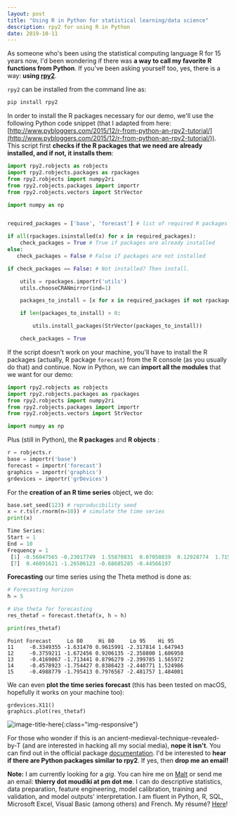 ```yaml
---
layout: post
title: "Using R in Python for statistical learning/data science"
description: rpy2 for using R in Python 
date: 2019-10-11
---
```



As someone who's been using the statistical computing language R for 15 years now, I'd been  wondering if there was __a way to call my favorite R functions from Python__. If you've been asking yourself too, yes, there is a way: __using [rpy2](https://pypi.org/project/rpy2/)__. 

`rpy2` can be installed from the command line as:

```bash
pip install rpy2
```

In order to install the R packages necessary for our	 demo, we'll use the following Python code snippet (that I adapted from here: [http://www.pybloggers.com/2015/12/r-from-python-an-rpy2-tutorial/](http://www.pybloggers.com/2015/12/r-from-python-an-rpy2-tutorial/)). This script first __checks if the R packages that we need are already installed, and if not, it installs them__:

```python
import rpy2.robjects as robjects
import rpy2.robjects.packages as rpackages
from rpy2.robjects import numpy2ri
from rpy2.robjects.packages import importr
from rpy2.robjects.vectors import StrVector

import numpy as np


required_packages = ['base', 'forecast'] # list of required R packages 

if all(rpackages.isinstalled(x) for x in required_packages):
    check_packages = True # True if packages are already installed 
else:
   check_packages = False # False if packages are not installed 

if check_packages == False: # Not installed? Then install.

    utils = rpackages.importr('utils')
    utils.chooseCRANmirror(ind=1)

    packages_to_install = [x for x in required_packages if not rpackages.isinstalled(x)]

    if len(packages_to_install) > 0:

        utils.install_packages(StrVector(packages_to_install))

    check_packages = True 
```

If the script doesn't work on your machine, you'll have to install the R packages (actually, R package `forecast`)  from the R console (as you usually do that) and continue. Now in Python, we can __import all the modules__ that we want for our demo:

```python
import rpy2.robjects as robjects
import rpy2.robjects.packages as rpackages
from rpy2.robjects import numpy2ri
from rpy2.robjects.packages import importr
from rpy2.robjects.vectors import StrVector

import numpy as np
```

Plus (still in Python), the __R packages__ and __R objects__ :

```python
r = robjects.r
base = importr('base')
forecast = importr('forecast')
graphics = importr('graphics')
grdevices = importr('grDevices')
```

For the __creation of an R time series__ object, we do:

```python
base.set_seed(123) # reproducibility seed
x = r.ts(r.rnorm(n=10)) # simulate the time series
print(x)
```

```python
Time Series:
Start = 1 
End = 10 
Frequency = 1 
 [1] -0.56047565 -0.23017749  1.55870831  0.07050839  0.12928774  1.71506499
 [7]  0.46091621 -1.26506123 -0.68685285 -0.44566197

```

__Forecasting__ our time series using the Theta method is done as:

```python
# Forecasting horizon
h = 5

# Use theta for forecasting
res_thetaf = forecast.thetaf(x, h = h)

print(res_thetaf)
```
```
Point Forecast     Lo 80     Hi 80     Lo 95    Hi 95
11     -0.3349355 -1.631470 0.9615991 -2.317814 1.647943
12     -0.3759211 -1.672456 0.9206135 -2.358800 1.606958
13     -0.4169067 -1.713441 0.8796279 -2.399785 1.565972
14     -0.4578923 -1.754427 0.8386423 -2.440771 1.524986
15     -0.4988779 -1.795413 0.7976567 -2.481757 1.484001

```


We can even __plot the time series forecast__ (this has been tested on macOS, hopefully it works on your machine too):

```
grdevices.X11()
graphics.plot(res_thetaf)
```

![image-title-here]({{base}}/images/2019-10-11/2019-10-11-image1.png){:class="img-responsive"}

For those who wonder if this is an ancient-medieval-technique-revealed-by-T (and are interested in hacking all my social media), __nope it isn't__. You can find out in the official package [documentation](https://rpy2.readthedocs.io/en/version_2.8.x/introduction.html).  I'd be interested to __hear if there are Python packages similar to rpy2__. If yes, then __drop me an email!__


__Note:__ I am currently looking for a _gig_. You can hire me on [Malt](https://www.malt.fr/profile/thierrymoudiki) or send me an email: __thierry dot moudiki at pm dot me__. I can do descriptive statistics, data preparation, feature engineering, model calibration, training and validation, and model outputs' interpretation. I am fluent in Python, R, SQL, Microsoft Excel, Visual Basic (among others) and French. My résumé? [Here]({{base}}/cv/thierry-moudiki.pdf)!



